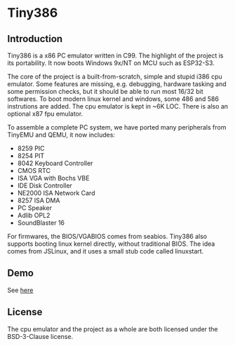 # Tiny386

## Introduction
Tiny386 is a x86 PC emulator written in C99. The highlight of the project is its portability. It now boots Windows 9x/NT on MCU such as ESP32-S3.

The core of the project is a built-from-scratch, simple and stupid i386 cpu emulator. Some features are missing, e.g. debugging, hardware tasking and some permission checks, but it should be able to run most 16/32 bit softwares. To boot modern linux kernel and windows, some 486 and 586 instrutions are added. The cpu emulator is kept in ~6K LOC. There is also an optional x87 fpu emulator.

To assemble a complete PC system, we have ported many peripherals from TinyEMU and QEMU, it now includes:
 - 8259 PIC
 - 8254 PIT
 - 8042 Keyboard Controller
 - CMOS RTC
 - ISA VGA with Bochs VBE
 - IDE Disk Controller
 - NE2000 ISA Network Card
 - 8257 ISA DMA
 - PC Speaker
 - Adlib OPL2
 - SoundBlaster 16

For firmwares, the BIOS/VGABIOS comes from seabios. Tiny386 also supports booting linux kernel directly, without traditional BIOS. The idea comes from JSLinux, and it uses a small stub code called linuxstart.

## Demo
See [here](https://hchunhui.github.io/tiny386)

## License
The cpu emulator and the project as a whole are both licensed under the BSD-3-Clause license.
